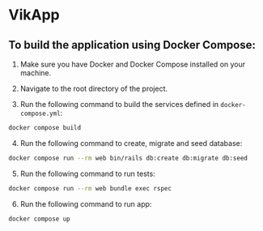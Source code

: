 # VikApp

## To build the application using Docker Compose:

1. Make sure you have Docker and Docker Compose installed on your machine.

2. Navigate to the root directory of the project.

3. Run the following command to build the services defined in `docker-compose.yml`:

```sh
docker compose build
```

4. Run the following command to create, migrate and seed database:

```sh
docker compose run --rm web bin/rails db:create db:migrate db:seed
```

5. Run the following command to run tests:

```sh
docker compose run --rm web bundle exec rspec
```

6. Run the following command to run app:

```sh
docker compose up
```